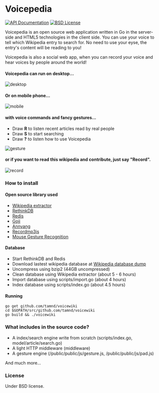 Voicepedia
=========

[![API Documentation](http://img.shields.io/badge/api-Godoc-blue.svg?style=flat)](http://godoc.org/github.com/calmh/syncthing)
[![BSD License](http://img.shields.io/badge/license-BSD-red.svg?style=flat)](http://opensource.org/licenses/MIT)

Voicepedia is an open source web application written in Go in the server-side and HTML5 technologies in the client side. You can use your voice to tell which Wikipedia entry to search for. No need to use your eyse, the entry's content will be reading to you!

Voicepedia is also a social web app, when you can record your voice and hear voices by  people around the world!

#### Voicepedia can run on desktop...

![desktop](https://raw.githubusercontent.com/tamnd/voicewiki/master/screenshots/desktop.png)

#### Or on mobile phone...

![mobile](https://raw.githubusercontent.com/tamnd/voicewiki/master/screenshots/mobile.png)

#### with voice commands and fancy gestures...
- Draw **R** to listen recent articles read by real people
- Draw **S** to start searching
- Draw **?** to listen how to use Voicepedia

![gesture](https://raw.githubusercontent.com/tamnd/voicewiki/master/screenshots/gestures.png)

#### or if you want to read this wikipedia and contribute, just say "Record".
![record](https://raw.githubusercontent.com/tamnd/voicewiki/master/screenshots/record.png)


### How to install

#### Open source library used

* [Wikipedia extractor](https://github.com/bwbaugh/wikipedia-extractor)
* [RethinkDB](http://rethinkdb.com/)
* [Redis](http://redis.io/)
* [Goji](https://goji.io/)
* [Annyang](https://github.com/TalAter/annyang)
* [Recordmp3js](https://github.com/nusofthq/Recordmp3js)
* [Mouse Gesture Recognition](http://www.bytearray.org/?p=91)

#### Database

* Start RethinkDB and Redis
* Download lastest wikipedia database at [Wikipedia database dump](http://download.wikimedia.org/enwiki/latest/enwiki-latest-pages-articles.xml.bz2)
* Uncompress using bzip2 (44GB uncompressed)
* Clean database using Wikipedia extractor (about 5 - 6 hours)
* Import database using scripts/import.go (about 4 hours)
* Index database using scripts/index.go (about 4.5 hours)

#### Running

```
go get github.com/tamnd/voicewiki
cd $GOPATH/src/github.com/tamnd/voicewiki
go build && ./voicewiki
```


### What includes in the source code?

* A index/search engine write from scratch (scripts/index.go, model/article/search.go)
* A light HTTP middleware (middleware)
* A gesture engine (/public/public/js/gesture.js, /public/public/js/pad.js)

And much more...

### License
Under BSD license.
